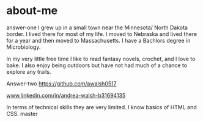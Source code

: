 # about-me
answer-one
I grew up in a small town near the Minnesota/ North Dakota border. I lived there for most of my life. I moved to Nebraska and lived there for a year and then moved to Massachusetts. I have a Bachlors degree in Microbiology. 

In my very little free time I like to read fantasy novels, crochet, and I love to bake. I also enjoy being outdoors but have not had much of a chance to explore any trails.

Answer-two
https://github.com/awalsh0517

www.linkedin.com/in/andrea-walsh-b31694135

In terms of technical skills they are very limited. I know basics of HTML and CSS.
master
